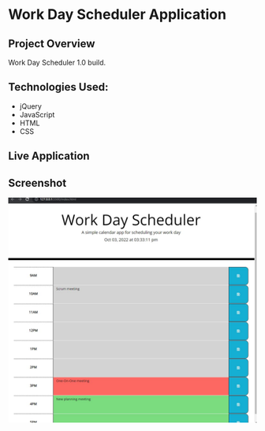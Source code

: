 # Work Day Scheduler Application

## Project Overview

Work Day Scheduler 1.0 build. 

## Technologies Used:

* jQuery
* JavaScript
* HTML
* CSS

## Live Application

## Screenshot

![Screenshot# 1](./assets/images/Screenshot1.jpg)